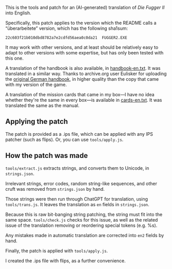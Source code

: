 This is the tools and patch for an (AI-generated) translation of *Die Fugger II*
into English.

Specifically, this patch applies to the version which the README calls a
“überarbeitete” version, which has the following sha1sum:

```
22c603f21b010dbd8782a7e2cdfd56aea0c0da21  FUGGER2.EXE
```

It may work with other versions, and at least should be relatively easy to adapt
to other versions with some expertise, but has only been tested with this one.

A translation of the handbook is also available, in
[handbook-en.txt](handbuch/handbook-en.txt). It was translated in a similar way.
Thanks to archive.org user Eulisker for uploading the [original German
handbook](https://archive.org/details/fugger-ii-die-1996-das-handbuch-de), in
higher quality than the copy that came with my version of the game.

A translation of the mission cards that came in my box—I have no idea whether
they're the same in every box—is available in
[cards-en.txt](mission-cards/cards-en.txt). It was translated the same as the
manual.


## Applying the patch

The patch is provided as a .ips file, which can be applied with any IPS patcher
(such as flips). Or, you can use `tools/apply.js`.


## How the patch was made

`tools/extract.js` extracts strings, and converts them to Unicode, in
`strings.json`.

Irrelevant strings, error codes, random string-like sequences, and other cruft
was removed from `strings.json` by hand.

Those strings were then run through ChatGPT for translation, using
`tools/trans.js`. It leaves the translation as `en` fields in `strings.json`.

Because this is raw bit-banging string patching, the string must fit into the
same space. `tools/check.js` checks for this issue, as well as the related issue
of the translation removing or reordering special tokens (e.g. %s).

Any mistakes made in automatic translation are corrected into `en2` fields by
hand.

Finally, the patch is applied with `tools/apply.js`.

I created the .ips file with flips, as a further convenience.
